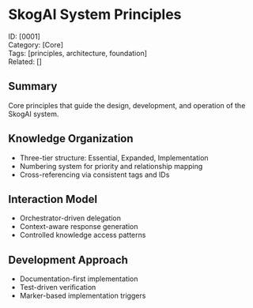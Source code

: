 # SkogAI System Principles

ID: [0001]  
Category: [Core]  
Tags: [principles, architecture, foundation]  
Related: []

## Summary
Core principles that guide the design, development, and operation of the SkogAI system.

## Knowledge Organization
- Three-tier structure: Essential, Expanded, Implementation
- Numbering system for priority and relationship mapping
- Cross-referencing via consistent tags and IDs

## Interaction Model
- Orchestrator-driven delegation
- Context-aware response generation
- Controlled knowledge access patterns

## Development Approach
- Documentation-first implementation
- Test-driven verification
- Marker-based implementation triggers